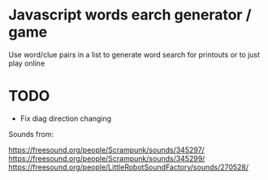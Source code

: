 # Javascript words earch generator / game

Use word/clue pairs in a list to generate word search for printouts or to just play online

# TODO

* Fix diag direction changing

Sounds from:

https://freesound.org/people/Scrampunk/sounds/345297/
https://freesound.org/people/Scrampunk/sounds/345299/
https://freesound.org/people/LittleRobotSoundFactory/sounds/270528/
